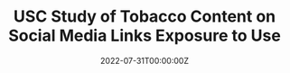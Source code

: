 ---
title: USC Study of Tobacco Content on Social Media Links Exposure to Use

# Summary for listings and search engines
summary: We cast a wide net across the tobacco and social media literature and synthesized everything into a single association summarizing the relationship between social media exposure and tobacco use, said Scott Donaldson, first author of the paper and a senior research associate in the Keck School of Medicine's Department of Population and Public Health Sciences.

# Link this post with a project
projects: []

# Date published
date: "2022-07-31T00:00:00Z"

# Is this an unpublished draft?
draft: false

# Show this page in the Featured widget?
featured: false

# Featured image
# Place an image named `featured.jpg/png` in this page's folder and customize its options here.

links:
- icon: briefcase
  icon_pack: fa
  name: Link to News Story
  url: "https://www.nbclosangeles.com/local-2/tobacco-social-media-usc-study/2935144/"

---